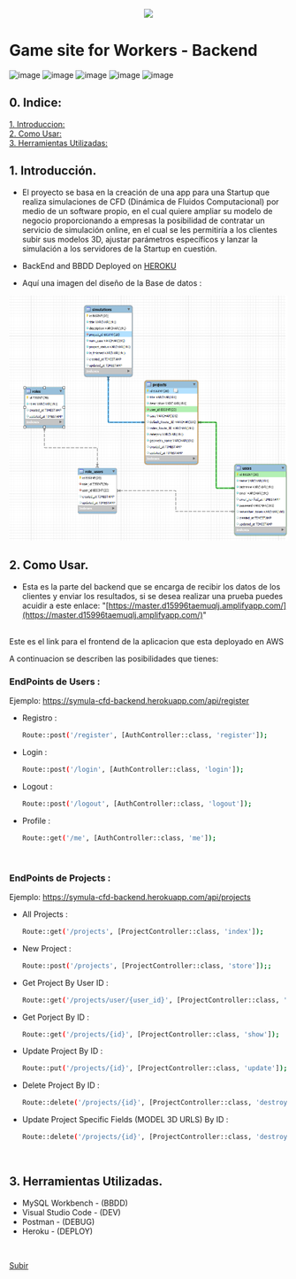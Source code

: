 <p align="center"><a href="https://laravel.com" target="_blank"><img src="https://raw.githubusercontent.com/laravel/art/master/logo-lockup/5%20SVG/2%20CMYK/1%20Full%20Color/laravel-logolockup-cmyk-red.svg" width="400"></a></p>



# Game site for Workers - Backend



![image](https://img.shields.io/badge/Heroku-430098?style=for-the-badge&logo=heroku&logoColor=white)
![image](https://img.shields.io/badge/MySQL-005C84?style=for-the-badge&logo=mysql&logoColor=white)
![image](https://img.shields.io/badge/Laravel-FF2D20?style=for-the-badge&logo=laravel&logoColor=white)
![image](https://img.shields.io/badge/PHP-777BB4?style=for-the-badge&logo=php&logoColor=white)
![image](https://img.shields.io/badge/JWT-000000?style=for-the-badge&logo=JSON%20web%20tokens&logoColor=white)




## 0. Indice:


  [1. Introduccion:](#1-introducción)<br>
  [2. Como Usar:](#3-descripción-del-proyecto)<br>
  [3. Herramientas Utilizadas:](#5herramientas-utilizadas)<br>


## 1. Introducción.

- El proyecto se basa en la creación de una app para una Startup que realiza simulaciones de CFD 
(Dinámica de Fluidos Computacional) por medio de un software propio, en el cual quiere ampliar su 
modelo de negocio proporcionando a empresas la posibilidad de contratar un servicio de simulación 
online, en el cual se les permitiría a los clientes subir sus modelos 3D, ajustar parámetros específicos 
y lanzar la simulación a los servidores de la Startup en cuestión.

- BackEnd and BBDD Deployed on [HEROKU](https://symula-cfd-backend.herokuapp.com)<br>
- Aquí una imagen del diseño de la Base de datos :
  
![image](img/db.png) 

## 2. Como Usar.

- Esta es la parte del backend que se encarga de recibir los datos de los clientes y enviar los resultados, si se desea realizar una prueba puedes acuidir a este enlace:
  "[https://master.d15996taemuqlj.amplifyapp.com/](https://master.d15996taemuqlj.amplifyapp.com/)"
<br>
Este es el link para el frontend de la aplicacion que esta deployado en AWS




<br>
    
A continuacion se describen las posibilidades que tienes:

### EndPoints de Users :

Ejemplo: https://symula-cfd-backend.herokuapp.com/api/register

- Registro :
  
  ```bash
  Route::post('/register', [AuthController::class, 'register']);
  ```

- Login : 
  
  ```bash
  Route::post('/login', [AuthController::class, 'login']);
  ```

- Logout : 
  
  ```bash
  Route::post('/logout', [AuthController::class, 'logout']);
  ```

- Profile :
  
   ```bash
  Route::get('/me', [AuthController::class, 'me']);
  ```


<br>


### EndPoints de Projects :

Ejemplo: https://symula-cfd-backend.herokuapp.com/api/projects

- All Projects :
  
  ```bash
  Route::get('/projects', [ProjectController::class, 'index']);
  ```

- New Project :
  
  ```bash
  Route::post('/projects', [ProjectController::class, 'store']);;
  ```

- Get Project By User ID :
  
  ```bash
  Route::get('/projects/user/{user_id}', [ProjectController::class, 'indexByUser']);
  ```

- Get Porject By ID :
  
  ```bash
  Route::get('/projects/{id}', [ProjectController::class, 'show']);
  ```

- Update Project By ID :
  
  ```bash
  Route::put('/projects/{id}', [ProjectController::class, 'update']);
  ```

- Delete Project By ID :
  
  ```bash
  Route::delete('/projects/{id}', [ProjectController::class, 'destroy']);
  ```

- Update Project Specific Fields (MODEL 3D URLS) By ID :
  
  ```bash
  Route::delete('/projects/{id}', [ProjectController::class, 'destroy']);
  ```
<br>


## 3. Herramientas Utilizadas.

- MySQL Workbench - (BBDD)
- Visual Studio Code - (DEV)
- Postman - (DEBUG)
- Heroku - (DEPLOY)

<br>


[Subir](#top)